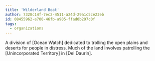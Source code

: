 ```yaml
---
title: 'Wilderland Beat'
author: 7328c14f-7ec2-4511-a24d-29a1c5ce23eb
id: 08455962-e700-46fb-a905-ffad0b297c0f
tags:
  - organizations
---
```

A division of [Ocean Watch] dedicated to trolling the open plains and deserts for people in distress. Much of the land involves patrolling the [Unincorporated Territory] in [Del Daurin].